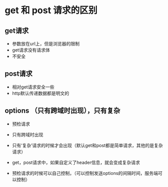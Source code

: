 #  get 和 post 请求的区别


##  get请求

- 参数放在url上，但是浏览器的限制
- get请求没有请求体
- 不安全

##  post请求
- 相对get请求安全一些
- http默认传递数据都是明文的


##  options （只有跨域时出现），只有复杂
- 预检请求
- 只有跨域时出现
- 只有‘复杂’请求的时候才会出现（默认get和post都是简单请求，其他的是复杂请求）

- get，post请求中，如果自定义了header信息，就会变成复杂请求

- 预检请求的时候可以自己控制，（可以控制发送options的间隔时间，服务端可以控制）


